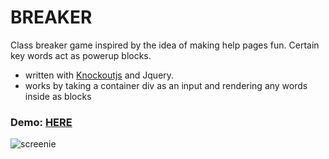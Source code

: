 <h1>BREAKER</h1>
<p>
  Class breaker game inspired by the idea of making help pages fun. Certain key words act as powerup blocks. 
</p>
<ul>
  <li>written with <a href="http://knockoutjs.com/">Knockoutjs</a> and Jquery.</li>
  <li>works by taking a container div as an input and rendering any words inside as blocks</li>
</ul>
<h3>Demo: <a href="http://resume.nathanwillson.com/breaker/help.html">HERE</a></h3>

![screenie](breaker/breaker-screenshot.png)

